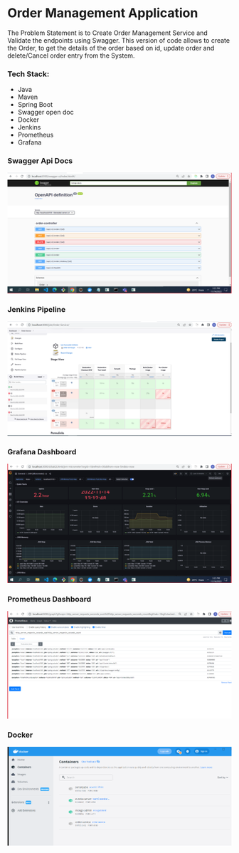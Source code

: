 # Order Management  Application
The Problem Statement is to Create Order Management Service and Validate the endpoints using Swagger. This version of code allows to create the Order, to get the details of the order based on id, update order and delete/Cancel order entry from the System. 

### Tech Stack:

- Java
- Maven
- Spring Boot 
- Swagger open doc
- Docker 
- Jenkins
- Prometheus
- Grafana


### Swagger Api Docs
![](Snapshots/Swagger.png)

### Jenkins Pipeline
![](Snapshots/Jenkins.png)

### Grafana Dashboard
![](Snapshots/graphana.png)


### Prometheus Dashboard
![](Snapshots/Prometheus.png)


### Docker
![](Snapshots/Docker.png)

